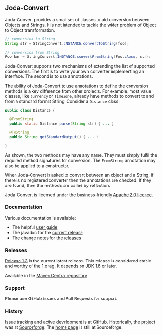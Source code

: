 
Joda-Convert
------------

Joda-Convert provides a small set of classes to aid conversion between Objects and Strings.
It is not intended to tackle the wider problem of Object to Object transformation.

```java
// conversion to String
String str = StringConvert.INSTANCE.convertToString(foo);

// conversion from String
Foo bar = StringConvert.INSTANCE.convertFromString(Foo.class, str);
```

Joda-Convert supports two mechanisms of extending the list of supported conversions.
The first is to write your own converter implementing an interface.
The second is to use annotations.

The ability of Joda-Convert to use annotations to define the conversion methods is a key difference from other projects.
For example, most value classes, like <code>Currency</code> or <code>TimeZone</code>, already have methods
to convert to and from a standard format String.
Consider a <code>Distance</code> class:

```java
public class Distance {

  @FromString
  public static Distance parse(String str) { ... }

  @ToString
  public String getStandardOutput() { ... }

}
```

As shown, the two methods may have any name. They must simply fulfil the required method signatures for conversion.
The <code>FromString</code> annotation may also be applied to a constructor.

When Joda-Convert is asked to convert between an object and a String, if there is no registered converter
then the annotations are checked. If they are found, then the methods are called by reflection.

Joda-Convert is licensed under the business-friendly [Apache 2.0 licence](https://github.com/JodaOrg/joda-convert/blob/master/LICENSE.txt).


### Documentation
Various documentation is available:

* The helpful [user guide](http://joda-convert.sourceforge.net/userguide.html)
* The javadoc for the [current release](http://joda-convert.sourceforge.net/apidocs/index.html)
* The change notes for the [releases](http://joda-convert.sourceforge.net/changes-report.html)


### Releases
[Release 1.3](http://sourceforge.net/projects/joda-convert/files/joda-convert/1.3/) is the current latest release.
This release is considered stable and worthy of the 1.x tag.
It depends on JDK 1.6 or later.

Available in the [Maven Central repository](http://search.maven.org/#artifactdetails|org.joda|joda-convert|1.3|jar)


### Support
Please use GitHub issues and Pull Requests for support.


### History
Issue tracking and active development is at GitHub.
Historically, the project was at [Sourceforge](https://sourceforge.net/projects/joda-convert/).
The [home page](http://joda-convert.sourceforge.net/) is still at Sourceforge.
